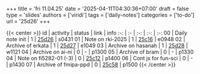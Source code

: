 +++
title = 'fri 11.04.25'
date = '2025-04-11T04:30:36+07:00'
draft = false
type = 'slides'
authors = ['viridi']
tags = ['daily-notes']
categories = ['to-do']
url = '25d26'
+++

{{< center >}}
id | activity | status | link | info
:-: | :- | :-: | :-: | :-:
00 | Daily note init        | 1 | [25d26](/notes/25d26) | s0431
01 | Note on rki-2025       | 1 | [25c16](/notes/25c16) | e0948
02 | Archive of erkata      | 1 | [25d27](/notes/25d27) | e1049
03 | Archive on hasanah     | 1 | [25d28](/notes/25d28) | w1121
04 | Archive on ai-ni       | 0 | - | p1300
05 | Archive of bram        | 0 | - | p1330
04 | Note on fi5282-01 (-3) | 0 | [25c12](/notes/25c12) | p1400
06 | Cont js for fun-sci    | 0 | - | p1430
07 | Archive of fmipa-ppd   | 0 | [25c58](/notes/25c58) | p1500
{{< /center >}}
